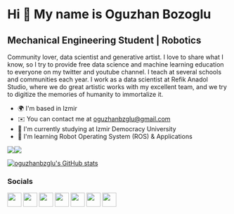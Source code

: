 Hi 👋 My name is Oguzhan Bozoglu
=============================

Mechanical Engineering Student | Robotics
------------------------------------

Community lover, data scientist and generative artist. I love to share what I know, so I try to provide free data science and machine learning education to everyone on my twitter and youtube channel. I teach at several schools and communities each year. I work as a data scientist at Refik Anadol Studio, where we do great artistic works with my excellent team, and we try to digitize the memories of humanity to immortalize it.

* 🌍  I'm based in Izmir
* ✉️  You can contact me at [oguzhanbzglu@gmail.com](mailto:oguzhanbzglu@gmail.com)
* 🚀  I'm currently studying at Izmir Democracy University
* 🧠  I'm learning Robot Operating System (ROS) & Applications

<a href="https://www.github.com/oguzhanbzglu" target="_blank" rel="noreferrer"><img
src="https://img.shields.io/github/followers/oguzhanbzglu?logo=github&style=for-the-badge&color=0891b2&labelColor=1c1917" /></a><a href="https://www.twitter.com/Imagine4lien" target="_blank" rel="noreferrer"><img
src="https://img.shields.io/twitter/follow/Imagine4lien?logo=twitter&style=for-the-badge&color=0891b2&labelColor=1c1917"
/></a>

<a href="http://www.github.com/oguzhanbzglu"><img src="https://github-readme-stats.vercel.app/api?username=cobanov&show_icons=true&hide=&count_private=true&title_color=0891b2&text_color=ffffff&icon_color=0891b2&bg_color=1c1917&hide_border=true&show_icons=true" alt="oguzhanbzglu's GitHub stats" /></a>

### Socials

<p align="left"> <a href="https://discord.com/users/Oguzhan#7486" target="_blank" rel="noreferrer"><img src="https://raw.githubusercontent.com/danielcranney/readme-generator/main/public/icons/socials/discord.svg" width="32" height="32" /></a> <a href="https://www.github.com/oguzhanbzglu" target="_blank" rel="noreferrer"><img src="https://raw.githubusercontent.com/danielcranney/readme-generator/main/public/icons/socials/github-dark.svg" width="32" height="32" /></a> <a href="http://www.instagram.com/oguzhanbzglu" target="_blank" rel="noreferrer"><img src="https://raw.githubusercontent.com/danielcranney/readme-generator/main/public/icons/socials/instagram.svg" width="32" height="32" /></a> <a href="https://www.linkedin.com/in/oguzhanbozoglu" target="_blank" rel="noreferrer"><img src="https://raw.githubusercontent.com/danielcranney/readme-generator/main/public/icons/socials/linkedin.svg" width="32" height="32" /></a> <a href="http://www.medium.com/@oguzhanbzglu" target="_blank" rel="noreferrer"><img src="https://raw.githubusercontent.com/danielcranney/readme-generator/main/public/icons/socials/medium-dark.svg" width="32" height="32" /></a> <a href="https://www.twitter.com/Imagine4lien" target="_blank" rel="noreferrer"><img src="https://raw.githubusercontent.com/danielcranney/readme-generator/main/public/icons/socials/twitter.svg" width="32" height="32" /></a> <a href="https://www.youtube.com/c/iduieeeyapayzekatoplulugu5888" target="_blank" rel="noreferrer"><img src="https://raw.githubusercontent.com/danielcranney/readme-generator/main/public/icons/socials/youtube.svg" width="32" height="32" /></a></p>
